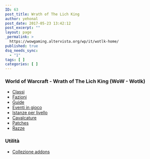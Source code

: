 ```yaml
---
ID: 63
post_title: Wrath of The Lich King
author: yehonal
post_date: 2017-05-23 13:42:12
post_excerpt: ""
layout: page
_permalink: >
  https://wowgaming.altervista.org/wp/it/wotlk-home/
published: true
dsq_needs_sync:
  - "1"
tags: [ ]
categories: [ ]
---
```

<h3>World of Warcraft - Wrath of The Lich King (WoW - Wotlk)</h3>
<ul>
 	<li><a href="./wotlk-classes">Classi</a></li>
 	<li><a href="./wotlk-factions">Fazioni</a></li>
 	<li><a href="./wotlk-guides.md">Guide</a></li>
 	<li><a href="./wotlk-in-game-events">Eventi in gioco</a></li>
 	<li><a href="./wotlk-instances-by-level">Istanze per livello</a></li>
 	<li><a href="./wotlk-mounts">Cavalcature</a></li>
 	<li><a href="./wotlk-patches">Patches</a></li>
 	<li><a href="./wotlk-races.md">Razze</a></li>
</ul>
<h3>Utilità</h3>
<ul>
 	<li><a href="http://addons.wotlk.wowgaming.org">Collezione addons</a></li>
</ul>